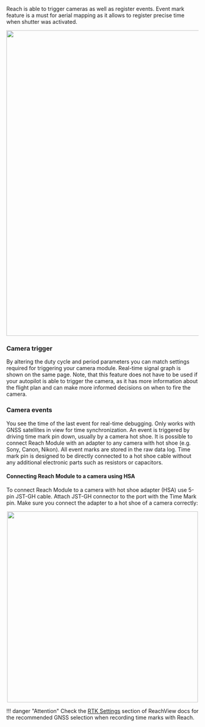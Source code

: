 Reach is able to trigger cameras as well as register events. Event mark feature is a must for aerial mapping as it allows to register precise time when shutter was activated.

<p style="text-align:center" ><img src="../img/reach/camera-control/camera-control-settings.png" style="width: 800px;" /></p>

### Camera trigger
By altering the duty cycle and period parameters you can match settings required for triggering your camera module. Real-time signal graph is shown on the same page. Note, that this feature does not have to be used if your autopilot is able to trigger the camera, as it has more information about the flight plan and can make more informed decisions on when to fire the camera. 

### Camera events
You see the time of the last event for real-time debugging. Only works with GNSS satellites in view for time synchronization. An event is triggered by driving time mark pin down, usually by a camera hot shoe. It is possible to connect Reach Module with an adapter to any camera with hot shoe (e.g. Sony, Canon, Nikon). All event marks are stored in the raw data log. Time mark pin is designed to be directly connected to a hot shoe cable without any additional electronic parts such as resistors or capacitors.

#### Connecting Reach Module to a camera using HSA

To connect Reach Module to a camera with hot shoe adapter (HSA) use 5-pin JST-GH cable. Attach JST-GH connector to the port with the Time Mark pin. Make sure you connect the adapter to a hot shoe of a camera correctly:

<p style="text-align:center" ><img src="../img/reach/camera-control/emlid-hotshoe.jpg" style="width: 500px;" /></p>

!!! danger "Attention"
    Check the [RTK Settings](../../reachview/rtk-settings/#gnss-selection-for-time-marks-logging) section of ReachView docs for the recommended GNSS selection when recording time marks with Reach.